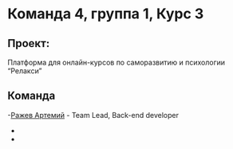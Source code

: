 # Команда 4, группа 1, Курс 3
## Проект: 
Платформа для онлайн-курсов по саморазвитию и психологии “Релакси” 
## Команда
-[Ражев Артемий](https://github.com/ArtRetro) - Team Lead, Back-end developer

-
-
